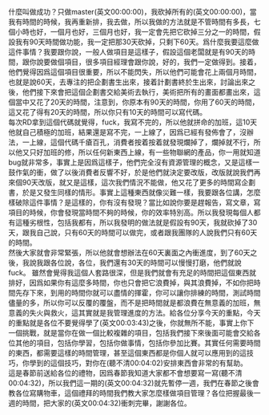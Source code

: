 什麼叫做成功？只做master(英文00:00:00)，我砍掉所有的(英文00:00:00)，當我有時間的時候，我再重新排，我去做，所以我做的方法就是不管時間有多長，七個小時也好，一個月也好，三個月也好，我一定會先把它砍掉三分之一的時間，假設我有90天時間做功能，我一定把那30天砍掉，只剩下60天。爲什麼我要這麼做這件事情？我要跟你說，一般人做項目是這樣子，假設這個老闆就是有90天的時間，跟你說要做個項目，很多項目經理會跟你說，好的，我們一定做得到。接着，他們覺得因爲這個項目很重要，所以不能閃失，所以他們可能會花上兩個月時間，也就是說60天，去專注的把企劃書生出來，接着計劃書終於生出來，討論出來之後，他們接下來會把這個企劃書交給美術去執行，美術把所有的畫面都畫出來，這個當中又花了20天的時間，注意到，你原本有90天的時間，你用了60天的時間，這又花了得有20天的時間，所以你只有10天的時間可以寫代碼。\
每次RD拿到這個代碼就覺得，fuck，我寫不完的，所以他就拼命的加班，這10天他就自己積極的加班，結果還是寫不完，一上線了，因爲已經有發佈會了，沒辦法，一上線，這個代碼千瘡百孔，消費者按着按着就發現爛掉了，爛掉就不行，所以他又只好加班的修，所以任何新東西上線，有一些物聯網的產品，你一用就知道bug就非常多，事實上是因爲這樣子，他們完全沒有資源管理的概念，又是這樣一鼓作氣的衝，做了以後消費者反響不好，於是他們就決定要改版，改版就說我們再來個90天改版，就又是這樣，這次我們情況不能做，他又花了更多的時間寫企劃書，於是又發生同樣的情形。事實上這種東西就像災難一樣，我要跟各位講，怎麼樣破除這件事情？是這樣的，你有沒有發現？當比如說你要是趕報告，寫文章，寫項目的時候，你會發現當時間不夠的時候，你的效率特別高。所以我發現每個人都有這種劣根性，包括我都有，所以我發明的做法就是假設有90天，我就砍掉了30天，跟我自己說，只有60天的時間可以做完，或者跟我團隊的人說我們只有60天的時間。\
然後大家就會非常緊張，所以他就會想辦法在60天裏面之內衝進度，到了60天之後，我說我跟各位說，各位，我們還有30天的時間可以慢慢打磨，他們就說fuck。
雖然會覺得我這個人套路很深，但是我們就會有充足的時間把這個東西就排好，因爲如果你有這麼多時間，你也只會把它浪費掉，與其浪費掉，不如你把時間先存下來，到用的時間你就可以盡情的揮霍，你可以讓你排練的時間，測試時間儘量的多，所以你可以反覆的覆盤，而不是把時間就是都浪費在無意義的加班，無意義的失火與救火，這其實就是我管理進度的方法。給各位分享今天的重點，今天的重點就是各位不要覺得學了(英文00:03:43)之後，你就無所不能，事實上你下一個挑戰，就是當你在做一個比較複雜的項目，包括我們接下來後面可能會交給各位其他的項目，包括你學習，包括你做事情，包括你參加比賽。其實任何需要時間的東西，都需要這樣的時間管理，甚至這個東西都是你個人就可以應用到的這技巧，你學到的這個技巧，對你在(聽不清00:04:02)安排東西會非常的有幫助。\
這是春節前送給各位的禮物，因爲春節我知道大家都不會想要寫一寫(聽不清00:04:32)，所以我們這一期的(英文00:04:32)就先暫停一週，我們在春節之後會教各位寫購物車，這個禮拜的時間我們教大家怎麼樣做項目管理？各位把握最後一週的時間，把大家的(英文00:04:32)衝刺完畢，謝謝各位。
